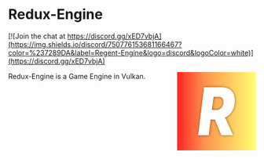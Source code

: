 # Redux-Engine

[![Join the chat at https://discord.gg/xED7vbjA](https://img.shields.io/discord/750776153681166467?color=%237289DA&label=Regent-Engine&logo=discord&logoColor=white)](https://discord.gg/xED7vbjA)


<img align="right" width="160px" height="160px" src="assets-src/Regent.png">

Redux-Engine is a Game Engine in Vulkan.
